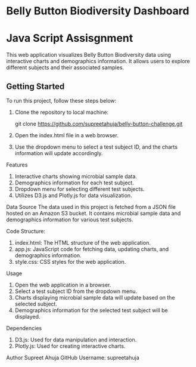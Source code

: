 # Belly Button Biodiversity Dashboard

# Java Script Assisgnment

This web application visualizes Belly Button Biodiversity data using interactive charts and demographics information. It allows users to explore different subjects and their associated samples.

## Getting Started

To run this project, follow these steps below:

1. Clone the repository to local machine:

   git clone https://github.com/supreetahuja/belly-button-challenge.git

2. Open the index.html file in a web browser.

3. Use the dropdown menu to select a test subject ID, and the charts information will update accordingly.

Features
1. Interactive charts showing microbial sample data.
2. Demographics information for each test subject.
3. Dropdown menu for selecting different test subjects.
4. Utilizes D3.js and Plotly.js for data visualization.

Data Source
The data used in this project is fetched from a JSON file hosted on an Amazon S3 bucket. It contains microbial sample data and demographics information for various test subjects.

Code Structure:
1. index.html: The HTML structure of the web application.
2. app.js: JavaScript code for fetching data, updating charts, and demographics information.
3. style.css: CSS styles for the web application.

Usage
1. Open the web application in a browser.
2. Select a test subject ID from the dropdown menu.
3. Charts displaying microbial sample data will update based on the selected subject.
4. Demographics information for the selected test subject will be displayed.

Dependencies
1. D3.js: Used for data manipulation and interaction.
2. Plotly.js: Used for creating interactive charts.

Author
Supreet Ahuja
GitHub Username: supreetahuja




